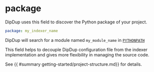 # package

DipDup uses this field to discover the Python package of your project.

```yaml
package: my_indexer_name
```

DipDup will search for a module named `my_module_name` in [`PYTHONPATH`](https://docs.python.org/3/using/cmdline.html#envvar-PYTHONPATH)

This field helps to decouple DipDup configuration file from the indexer implementation and gives more flexibility in managing the source code.

See {{ #summary getting-started/project-structure.md}} for details.
